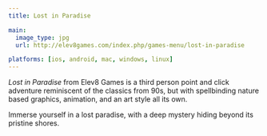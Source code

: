 ```yaml
---
title: Lost in Paradise

main:
  image_type: jpg
  url: http://elev8games.com/index.php/games-menu/lost-in-paradise

platforms: [ios, android, mac, windows, linux]
---
```

*Lost in Paradise* from Elev8 Games is a third person point and click adventure reminiscent of the classics from 90s, but with spellbinding nature based graphics, animation, and an art style all its own.

Immerse yourself in a lost paradise, with a deep mystery hiding beyond its pristine shores.
